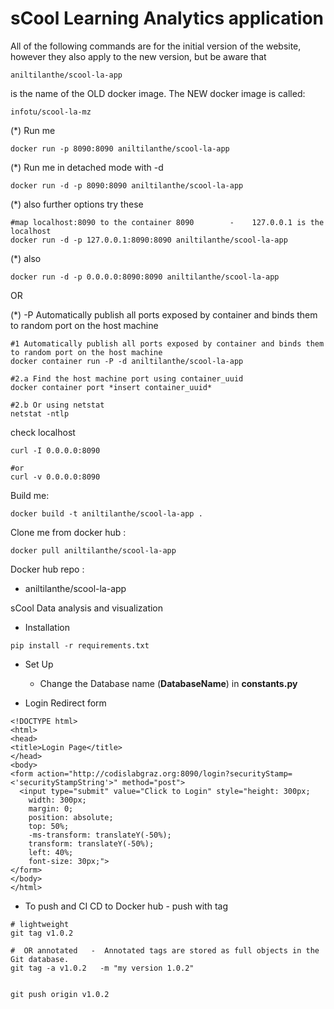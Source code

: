 # sCool Learning Analytics application

All of the following commands are for the initial version of the website, however they also apply to the new version, but be aware that 

```
aniltilanthe/scool-la-app 
```

is the name of the OLD docker image. The NEW docker image is called:

```
infotu/scool-la-mz
```


(*) Run me 

```
docker run -p 8090:8090 aniltilanthe/scool-la-app
```
(*) Run me in detached mode with -d  
```
docker run -d -p 8090:8090 aniltilanthe/scool-la-app
```


(*) also further options try these  

```
#map localhost:8090 to the container 8090        -    127.0.0.1 is the localhost
docker run -d -p 127.0.0.1:8090:8090 aniltilanthe/scool-la-app
```


(*) also   

```
docker run -d -p 0.0.0.0:8090:8090 aniltilanthe/scool-la-app
```


OR

(*) -P Automatically publish all ports exposed by container and binds them to random port on the host machine
```
#1 Automatically publish all ports exposed by container and binds them to random port on the host machine
docker container run -P -d aniltilanthe/scool-la-app

#2.a Find the host machine port using container_uuid
docker container port *insert container_uuid*

#2.b Or using netstat
netstat -ntlp
```

check localhost

```
curl -I 0.0.0.0:8090

#or
curl -v 0.0.0.0:8090
```

Build me: 

```
docker build -t aniltilanthe/scool-la-app .
```

Clone me from docker hub :  

```
docker pull aniltilanthe/scool-la-app
```

Docker hub repo :  

* aniltilanthe/scool-la-app






sCool Data analysis and visualization


* Installation

```
pip install -r requirements.txt
```



* Set Up

  - Change the Database name (**DatabaseName**) in **constants.py**




* Login Redirect form

```
<!DOCTYPE html>
<html>
<head>
<title>Login Page</title>
</head>
<body>
<form action="http://codislabgraz.org:8090/login?securityStamp=<'securityStampString'>" method="post">
  <input type="submit" value="Click to Login" style="height: 300px;
    width: 300px;
    margin: 0;
    position: absolute;
    top: 50%;
    -ms-transform: translateY(-50%);
    transform: translateY(-50%);
    left: 40%;
	font-size: 30px;">
</form>
</body>
</html>
```



* To push and CI CD to Docker hub - push with tag
```
# lightweight
git tag v1.0.2

#  OR annotated   -  Annotated tags are stored as full objects in the Git database.
git tag -a v1.0.2   -m "my version 1.0.2"


git push origin v1.0.2
```
